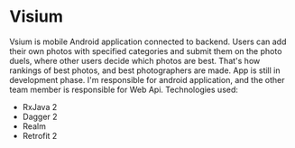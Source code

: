 # Visium

  Vsium is mobile Android application connected to backend. Users can add their own photos with specified categories and submit them on the photo duels, where other users decide which photos are best.
That's how rankings of best photos, and best photographers are made. App is still in development phase. I'm responsible for android application, and the other team member is responsible for Web Api.
Technologies used:

  - RxJava 2
  - Dagger 2
  - Realm
  - Retrofit 2
  